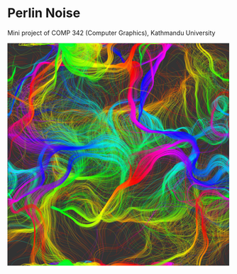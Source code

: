 # Perlin Noise 
Mini project of COMP 342 (Computer Graphics), Kathmandu University

<img src = 'perlin.png'>
